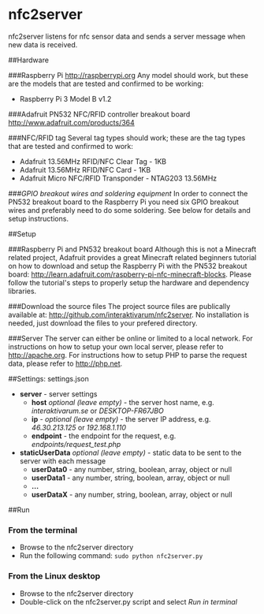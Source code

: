 # nfc2server

nfc2server listens for nfc sensor data and sends a server message when new data is received.

##Hardware

###Raspberry Pi
http://raspberrypi.org
Any model should work, but these are the models that are tested and confirmed to be working:
* Raspberry Pi 3 Model B v1.2

###Adafruit PN532 NFC/RFID controller breakout board
http://www.adafruit.com/products/364

###NFC/RFID tag
Several tag types should work; these are the tag types that are tested and confirmed to work:
* Adafruit 13.56MHz RFID/NFC Clear Tag - 1KB
* Adafruit 13.56MHz RFID/NFC Card - 1KB
* Adafruit Micro NFC/RFID Transponder - NTAG203 13.56MHz

###*GPIO breakout wires and soldering equipment*
In order to connect the PN532 breakout board to the Raspberry Pi you need six GPIO breakout wires and preferably need to do some soldering. See below for details and setup instructions.

##Setup

###Raspberry Pi and PN532 breakout board
Although this is not a Minecraft related project, Adafruit provides a great Minecraft related beginners tutorial on how to download and setup the Raspberry Pi with the PN532 breakout board: http://learn.adafruit.com/raspberry-pi-nfc-minecraft-blocks. Please follow the tutorial's steps to properly setup the hardware and dependency libraries. 

###Download the source files
The project source files are publically available at: http://github.com/interaktivarum/nfc2server. No installation is needed, just download the files to your prefered directory.

###Server
The server can either be online or limited to a local network. For instructions on how to setup your own local server, please refer to http://apache.org. 
For instructions how to setup PHP to parse the request data, please refer to http://php.net.

##Settings: settings.json

* **server** - server settings
	* **host** *optional (leave empty)* - the server host name, e.g. *interaktivarum.se* or *DESKTOP-FR67JBO*   
	* **ip** - *optional (leave empty)* - the server IP address, e.g. *46.30.213.125* or *192.168.1.110*
	* **endpoint** - the endpoint for the request, e.g. *endpoints/request_test.php*
* **staticUserData** *optional (leave empty)* - static data to be sent to the server with each message
	* **userData0** - any number, string, boolean, array, object or null
	* **userData1** - any number, string, boolean, array, object or null
	* **...**
	* **userDataX** - any number, string, boolean, array, object or null

##Run

### From the terminal
* Browse to the nfc2server directory 
* Run the following command: ``` sudo python nfc2server.py ```

### From the Linux desktop
* Browse to the nfc2server directory
* Double-click on the nfc2server.py script and select *Run in terminal*